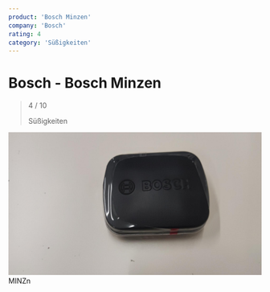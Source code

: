 ```yaml
---
product: 'Bosch Minzen'
company: 'Bosch'
rating: 4
category: 'Süßigkeiten'
---
```


# Bosch - Bosch Minzen
>
> 4 / 10
>
> Süßigkeiten

![Bosch Minzen](./assets/bosch-bosch-minzen-cb8a2d48-ec86-4a53-9b35-fbc25d955e80.jpg)
MINZn
